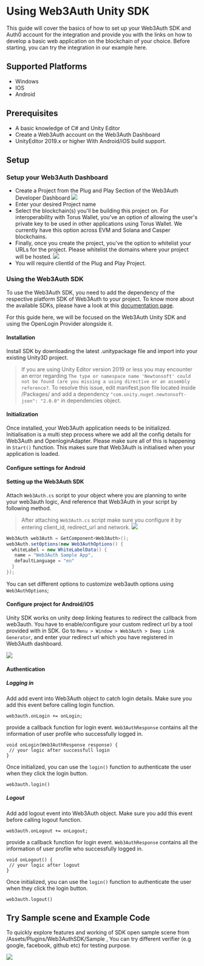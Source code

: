 # Using Web3Auth Unity SDK
This guide will cover the basics of how to set up your Web3Auth SDK and Auth0 account for the integration and provide you with the links on how to develop a basic web application on the blockchain of your choice. Before starting, you can try the integration in our example here.

## Supported Platforms
- Windows
- IOS
- Android 

## Prerequisites
- A basic knowledge of C# and Unity Editor
- Create a Web3Auth account on the Web3Auth Dashboard
- UnityEditor 2019.x or higher With Android/iOS build support.

## Setup
### Setup your Web3Auth Dashboard
- Create a Project from the Plug and Play Section of the Web3Auth Developer Dashboard
![](https://web3auth.io/docs/assets/images/auth0-w3adashboard-01-74f7f10e5179f77ea0de5c1629c8ee2c.png)
- Enter your desired Project name
- Select the blockchain(s) you'll be building this project on. For interoperability with Torus Wallet, you've an option of allowing the user's private key to be used in other applications using Torus Wallet. We currently have this option across EVM and Solana and Casper blockchains.
- Finally, once you create the project, you've the option to whitelist your URLs for the project. Please whitelist the domains where your project will be hosted.
![](https://web3auth.io/docs/assets/images/auth0-w3adashboard-02-3050b7bbbfacabba44908b32f4ce7fd7.png)
- You will require clientId of the Plug and Play Project.

### Using the Web3Auth SDK
To use the Web3Auth SDK, you need to add the dependency of the respective platform SDK of Web3Auth to your project. To know more about the available SDKs, please have a look at this [documentation page](https://web3auth.io/docs/developing-with-web3auth/understand-sdk).

For this guide here, we will be focused on the Web3Auth Unity SDK and using the OpenLogin Provider alongside it.

#### Installation
Install SDK by downloading the latest .unitypackage file and import into your existing Unity3D project.  

> If you are using Unity Editor version 2019 or less you may encounter an error regarding `The type or namespace name 'Newtonsoft' could not be found (are you missing a using directive or an assembly reference?`. To resolve this issue, edit manifest.json file located inside <project path>/Packages/ and add a dependency `"com.unity.nuget.newtonsoft-json": "2.0.0"` in dependencies object.  

#### Initialization
Once installed, your Web3Auth application needs to be initialized. Initialisation is a multi step process where we add all the config details for Web3Auth and OpenloginAdapter. Please make sure all of this is happening in `Start()` function. This makes sure that Web3Auth is initialised when your application is loaded.

#### Configure settings for Android

#### Setting up the Web3Auth SDK
Attach `Web3Auth.cs` script to your object where you are planning to write your web3auth logic, And reference that Web3Auth in your script by following method. 
> After attaching `Web3Auth.cs` script make sure you configure it by entering client_id, redirect_url and network.
![](https://i.imgur.com/SYUEiZ8.png)

```csharp
Web3Auth web3Auth = GetComponent<Web3Auth>();
web3Auth.setOptions(new Web3AuthOptions() {
  whiteLabel = new WhiteLabelData() {
   name = "Web3Auth Sample App",
   defaultLanguage = "en"
  }
});
```

You can set different options to customize web3auth options using `Web3AuthOptions`;

####  Configure project for Android/iOS 

Unity SDK works on unity deep linking features to redirect the callback from web3auth. You have to enable/configure your custom redirect url by a tool provided with in SDK. Go to `Menu > Window > Web3Auth > Deep Link Generator`,  and enter your redirect url which you have registered in Web3Auth dashboard. 

![](https://i.imgur.com/mRfqh9y.png)

#### Authentication
##### Logging in
Add add event into Web3Auth object to catch login details. Make sure you add this event before calling login function.
```
web3auth.onLogin += onLogin;
```
provide a  callback function for login event. `Web3AuthResponse` contains all the information of user profile who successfully logged in.
```
void onLogin(Web3AuthResponse response) { 
 // your logic after successfull login 
}
```
Once initialized, you can use the `login()` function to authenticate the user when they click the login button.
```
web3auth.login()
```

##### Logout
Add add logout event into Web3Auth object. Make sure you add this event before calling logout function.
```
web3auth.onLogout += onLogout;
```
provide a  callback function for login event. `Web3AuthResponse` contains all the information of user profile who successfully logged in.
```
void onLogout() { 
 // your logic after logout 
} 
```
Once initialized, you can use the `login()` function to authenticate the user when they click the login button.
```
web3auth.logout()
```

## Try Sample scene and Example Code
To quickly explore features and working of SDK open sample scene from <project path>/Assets/Plugins/Web3AuthSDK/Sample , You can try different verifier (e.g google, facebook, github etc) for testing purpose. 

![](https://i.imgur.com/bQKglt4.png)

